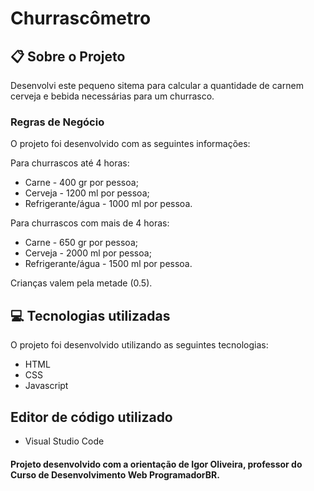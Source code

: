 # Churrascômetro

## 📋 Sobre o Projeto

Desenvolvi este pequeno sitema para calcular a quantidade de carnem cerveja e bebida necessárias para um churrasco.

### Regras de Negócio

O projeto foi desenvolvido com as seguintes informações:

Para churrascos até 4 horas:

* Carne - 400 gr por pessoa;
* Cerveja - 1200 ml por pessoa;
* Refrigerante/água - 1000 ml por pessoa.

Para churrascos com mais de 4 horas:

* Carne - 650 gr por pessoa;
* Cerveja - 2000 ml por pessoa;
* Refrigerante/água - 1500 ml por pessoa.

Crianças valem pela metade (0.5).

## 💻 Tecnologias utilizadas
O projeto foi desenvolvido utilizando as seguintes tecnologias:

* HTML
* CSS
* Javascript

## Editor de código utilizado

* Visual Studio Code

#### Projeto desenvolvido com a orientação de Igor Oliveira, professor do Curso de Desenvolvimento Web ProgramadorBR.